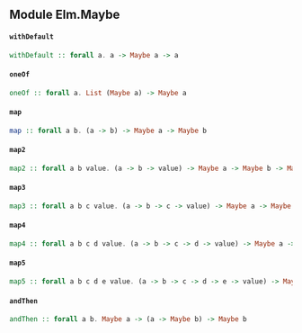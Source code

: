 ## Module Elm.Maybe

#### `withDefault`

``` purescript
withDefault :: forall a. a -> Maybe a -> a
```

#### `oneOf`

``` purescript
oneOf :: forall a. List (Maybe a) -> Maybe a
```

#### `map`

``` purescript
map :: forall a b. (a -> b) -> Maybe a -> Maybe b
```

#### `map2`

``` purescript
map2 :: forall a b value. (a -> b -> value) -> Maybe a -> Maybe b -> Maybe value
```

#### `map3`

``` purescript
map3 :: forall a b c value. (a -> b -> c -> value) -> Maybe a -> Maybe b -> Maybe c -> Maybe value
```

#### `map4`

``` purescript
map4 :: forall a b c d value. (a -> b -> c -> d -> value) -> Maybe a -> Maybe b -> Maybe c -> Maybe d -> Maybe value
```

#### `map5`

``` purescript
map5 :: forall a b c d e value. (a -> b -> c -> d -> e -> value) -> Maybe a -> Maybe b -> Maybe c -> Maybe d -> Maybe e -> Maybe value
```

#### `andThen`

``` purescript
andThen :: forall a b. Maybe a -> (a -> Maybe b) -> Maybe b
```



